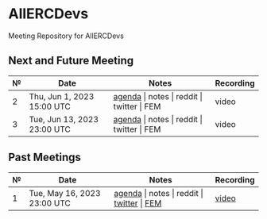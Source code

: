 # AllERCDevs
Meeting Repository for AllERCDevs

## Next and Future Meeting


 №  | Date                             | Notes          | Recording            |
--- | -------------------------------- | -------------- | -------------------- |
2| Thu, Jun 1, 2023 15:00 UTC      | [agenda](https://github.com/ercref/AllERCDevs/issues/2) \| notes \| reddit \| twitter \| FEM          | video 
3| Tue, Jun 13, 2023 23:00 UTC      | [agenda](https://github.com/ercref/AllERCDevs/issues/4) \| notes \| reddit \| twitter \| FEM          | video 


## Past Meetings

 №  | Date                             | Notes          | Recording            |
--- | -------------------------------- | -------------- | -------------------- |
1| Tue, May 16, 2023 23:00 UTC      | [agenda](https://github.com/ercref/AllERCDevs/issues/1) \| notes \| reddit \| [twitter](https://twitter.com/ERCRef/status/1655421733690826752) \| [FEM](https://ethereum-magicians.org/t/thread-for-1st-session-of-allercdevs-meetup-2023-05-16-utc2300/14242)          | [video](https://youtu.be/GNVSOgZ7g_Y) 

